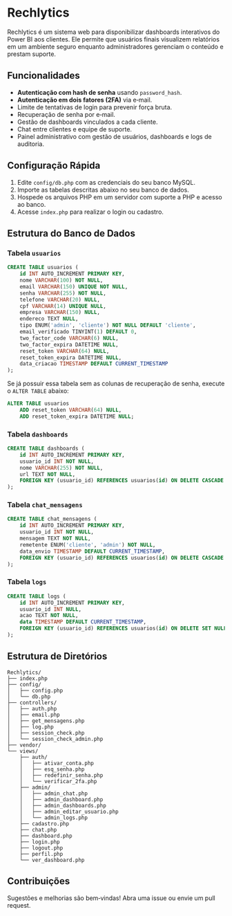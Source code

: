 # Rechlytics

Rechlytics é um sistema web para disponibilizar dashboards interativos do Power BI aos clientes. Ele permite que usuários finais visualizem relatórios em um ambiente seguro enquanto administradores gerenciam o conteúdo e prestam suporte.

## Funcionalidades

- **Autenticação com hash de senha** usando `password_hash`.
- **Autenticação em dois fatores (2FA)** via e‑mail.
- Limite de tentativas de login para prevenir força bruta.
- Recuperação de senha por e‑mail.
- Gestão de dashboards vinculados a cada cliente.
- Chat entre clientes e equipe de suporte.
- Painel administrativo com gestão de usuários, dashboards e logs de auditoria.

## Configuração Rápida

1. Edite `config/db.php` com as credenciais do seu banco MySQL.
2. Importe as tabelas descritas abaixo no seu banco de dados.
3. Hospede os arquivos PHP em um servidor com suporte a PHP e acesso ao banco.
4. Acesse `index.php` para realizar o login ou cadastro.

## Estrutura do Banco de Dados

### Tabela `usuarios`
```sql
CREATE TABLE usuarios (
    id INT AUTO_INCREMENT PRIMARY KEY,
    nome VARCHAR(100) NOT NULL,
    email VARCHAR(150) UNIQUE NOT NULL,
    senha VARCHAR(255) NOT NULL,
    telefone VARCHAR(20) NULL,
    cpf VARCHAR(14) UNIQUE NULL,
    empresa VARCHAR(150) NULL,
    endereco TEXT NULL,
    tipo ENUM('admin', 'cliente') NOT NULL DEFAULT 'cliente',
    email_verificado TINYINT(1) DEFAULT 0,
    two_factor_code VARCHAR(6) NULL,
    two_factor_expira DATETIME NULL,
    reset_token VARCHAR(64) NULL,
    reset_token_expira DATETIME NULL,
    data_criacao TIMESTAMP DEFAULT CURRENT_TIMESTAMP
);
```
Se já possuir essa tabela sem as colunas de recuperação de senha, execute o `ALTER TABLE` abaixo:
```sql
ALTER TABLE usuarios
    ADD reset_token VARCHAR(64) NULL,
    ADD reset_token_expira DATETIME NULL;
```

### Tabela `dashboards`
```sql
CREATE TABLE dashboards (
    id INT AUTO_INCREMENT PRIMARY KEY,
    usuario_id INT NOT NULL,
    nome VARCHAR(255) NOT NULL,
    url TEXT NOT NULL,
    FOREIGN KEY (usuario_id) REFERENCES usuarios(id) ON DELETE CASCADE
);
```

### Tabela `chat_mensagens`
```sql
CREATE TABLE chat_mensagens (
    id INT AUTO_INCREMENT PRIMARY KEY,
    usuario_id INT NOT NULL,
    mensagem TEXT NOT NULL,
    remetente ENUM('cliente', 'admin') NOT NULL,
    data_envio TIMESTAMP DEFAULT CURRENT_TIMESTAMP,
    FOREIGN KEY (usuario_id) REFERENCES usuarios(id) ON DELETE CASCADE
);
```

### Tabela `logs`
```sql
CREATE TABLE logs (
    id INT AUTO_INCREMENT PRIMARY KEY,
    usuario_id INT NULL,
    acao TEXT NOT NULL,
    data TIMESTAMP DEFAULT CURRENT_TIMESTAMP,
    FOREIGN KEY (usuario_id) REFERENCES usuarios(id) ON DELETE SET NULL
);
```

## Estrutura de Diretórios

```
Rechlytics/
├── index.php
├── config/
│   ├── config.php
│   └── db.php
├── controllers/
│   ├── auth.php
│   ├── email.php
│   ├── get_mensagens.php
│   ├── log.php
│   ├── session_check.php
│   └── session_check_admin.php
├── vendor/
└── views/
    ├── auth/
    │   ├── ativar_conta.php
    │   ├── esq_senha.php
    │   ├── redefinir_senha.php
    │   └── verificar_2fa.php
    ├── admin/
    │   ├── admin_chat.php
    │   ├── admin_dashboard.php
    │   ├── admin_dashboards.php
    │   ├── admin_editar_usuario.php
    │   └── admin_logs.php
    ├── cadastro.php
    ├── chat.php
    ├── dashboard.php
    ├── login.php
    ├── logout.php
    ├── perfil.php
    └── ver_dashboard.php
```

## Contribuições

Sugestões e melhorias são bem‑vindas! Abra uma issue ou envie um pull request.

